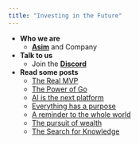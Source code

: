 ```yaml
---
title: "Investing in the Future"
---
```


- **Who we are**
  * [**Asim**](https://github.com/asim) and Company
- **Talk to us**
  * Join the [**Discord**](https://discord.gg/FjrMrxNehR)
- **Read some posts**
  * [The Real MVP](/mvp)
  * [The Power of Go](/go)
  * [AI is the next platform](/ai)
  * [Everything has a purpose](/purpose)
  * [A reminder to the whole world](/reminder)
  * [The pursuit of wealth](/wealth)
  * [The Search for Knowledge](/knowledge)
